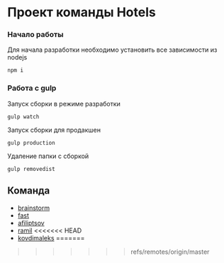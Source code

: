 # Проект команды Hotels

### Начало работы
Для начала разработки необходимо установить все зависимости из nodejs
```
npm i
```
### Работа с gulp 

Запуск сборки в режиме разработки 
```
gulp watch
```
Запуск сборки для продакшен
```
gulp production
```
Удаление папки с сборкой 
```
gulp removedist
```

## Команда
+ [brainstorm](https://github.com/SS-brainstorm/)
+ [fast](https://github.com/FAST-JE)
+ [afiliptsov](https://github.com/afiliptsov)
+ [ramil](https://github.com/rtxrulez)
<<<<<<< HEAD
+ [kovdimaleks](https://github.com/dmitrijkov)
=======
>>>>>>> refs/remotes/origin/master
